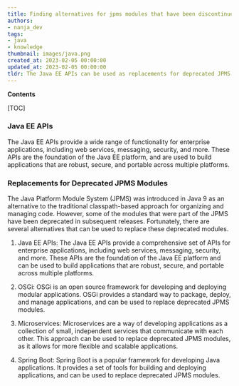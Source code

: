 ```yaml
---
title: Finding alternatives for jpms modules that have been discontinued with Java ee apis
authors:
- nanja_dev
tags:
- java
- knowledge
thumbnail: images/java.png
created_at: 2023-02-05 00:00:00
updated_at: 2023-02-05 00:00:00
tldr: The Java EE APIs can be used as replacements for deprecated JPMS modules.
---
```


**Contents**

[TOC]

### Java EE APIs

The Java EE APIs provide a wide range of functionality for enterprise applications, including web services, messaging, security, and more. These APIs are the foundation of the Java EE platform, and are used to build applications that are robust, secure, and portable across multiple platforms.

### Replacements for Deprecated JPMS Modules

The Java Platform Module System (JPMS) was introduced in Java 9 as an alternative to the traditional classpath-based approach for organizing and managing code. However, some of the modules that were part of the JPMS have been deprecated in subsequent releases. Fortunately, there are several alternatives that can be used to replace these deprecated modules.

1. Java EE APIs: The Java EE APIs provide a comprehensive set of APIs for enterprise applications, including web services, messaging, security, and more. These APIs are the foundation of the Java EE platform and can be used to build applications that are robust, secure, and portable across multiple platforms.

2. OSGi: OSGi is an open source framework for developing and deploying modular applications. OSGi provides a standard way to package, deploy, and manage applications, and can be used to replace deprecated JPMS modules.

3. Microservices: Microservices are a way of developing applications as a collection of small, independent services that communicate with each other. This approach can be used to replace deprecated JPMS modules, as it allows for more flexible and scalable applications.

4. Spring Boot: Spring Boot is a popular framework for developing Java applications. It provides a set of tools for building and deploying applications, and can be used to replace deprecated JPMS modules.
